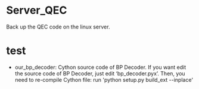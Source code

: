# Server_QEC
Back up the QEC code on the linux server.

# test
+ our_bp_decoder: Cython source code of BP Decoder. If you want edit the source code of BP Decoder, just edit ‘bp_decoder.pyx’. Then, you need to re-compile Cython file: run 'python setup.py build_ext --inplace'
